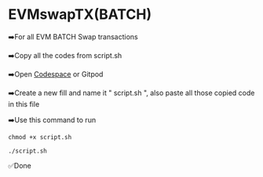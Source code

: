 # EVMswapTX(BATCH)

➡️For all EVM BATCH Swap transactions

➡️Copy all the codes from script.sh

➡️Open [Codespace](https://github.com/codespaces) or Gitpod

➡️Create a new fill and name it  " script.sh ", also paste all those copied code in this file

➡️Use this command to run

```
chmod +x script.sh
```
```
./script.sh
```
✅Done
